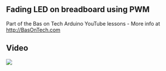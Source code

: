 ## Fading LED on breadboard using PWM
Part of the Bas on Tech Arduino YouTube lessons - More info at http://BasOnTech.com

## Video
[![](http://img.youtube.com/vi/1fhRf-0RxyQ/0.jpg)](https://www.youtube.com/watch?v=1fhRf-0RxyQ "Fading LED on breadboard using PW")
